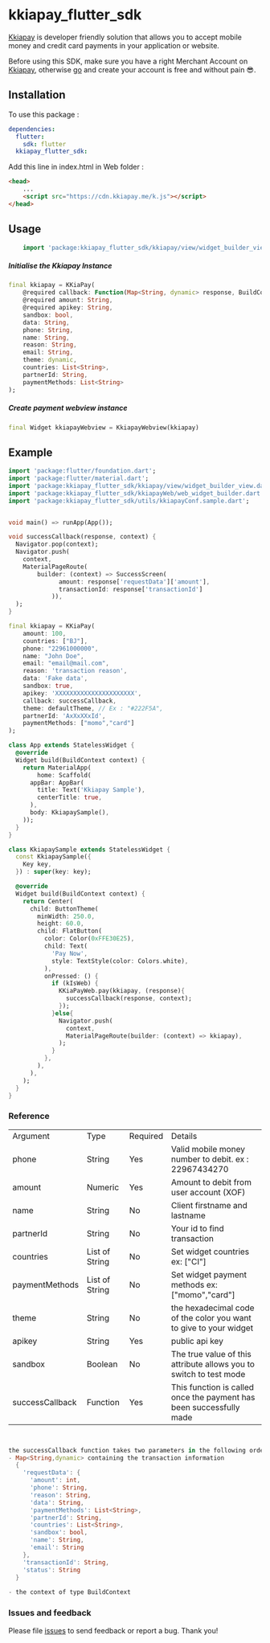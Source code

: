 # kkiapay_flutter_sdk

[Kkiapay](https://kkiapay.me) is developer friendly solution that allows you to accept mobile money and credit card payments
in your application or website.

Before using this SDK, make sure you have a right Merchant Account on [Kkiapay](https://kkiapay.me), otherwise [go](https://kkiapay.me)
and create your account is free and without pain :sunglasses:.

## Installation

To use this package :

```yaml
dependencies:
  flutter:
    sdk: flutter
  kkiapay_flutter_sdk:
```

Add this line in index.html in Web folder :

```html
<head>
    ...
    <script src="https://cdn.kkiapay.me/k.js"></script>
</head>
```

## Usage

```dart
    import 'package:kkiapay_flutter_sdk/kkiapay/view/widget_builder_view.dart';
```

##### Initialise the Kkiapay Instance

```dart
final kkiapay = KKiaPay(
    @required callback: Function(Map<String, dynamic> response, BuildContext context),
    @required amount: String,
    @required apikey: String,
    sandbox: bool,
    data: String,
    phone: String,
    name: String,
    reason: String,
    email: String,
    theme: dynamic,
    countries: List<String>,
    partnerId: String,
    paymentMethods: List<String>
);

```

##### Create payment webview instance

```dart
final Widget kkiapayWebview = KkiapayWebview(kkiapay)
```

## Example

```dart
import 'package:flutter/foundation.dart';
import 'package:flutter/material.dart';
import 'package:kkiapay_flutter_sdk/kkiapay/view/widget_builder_view.dart';
import 'package:kkiapay_flutter_sdk/kkiapayWeb/web_widget_builder.dart';
import 'package:kkiapay_flutter_sdk/utils/kkiapayConf.sample.dart';


void main() => runApp(App());

void successCallback(response, context) {
  Navigator.pop(context);
  Navigator.push(
    context,
    MaterialPageRoute(
        builder: (context) => SuccessScreen( 
              amount: response['requestData']['amount'],
              transactionId: response['transactionId']
            )),
  );
}

final kkiapay = KKiaPay(
    amount: 100,
    countries: ["BJ"],
    phone: "22961000000",
    name: "John Doe",
    email: "email@mail.com",
    reason: 'transaction reason',
    data: 'Fake data',
    sandbox: true,
    apikey: 'XXXXXXXXXXXXXXXXXXXXXX',
    callback: successCallback,
    theme: defaultTheme, // Ex : "#222F5A",
    partnerId: 'AxXxXXxId',
    paymentMethods: ["momo","card"]
);

class App extends StatelessWidget {
  @override
  Widget build(BuildContext context) {
    return MaterialApp(
        home: Scaffold(
      appBar: AppBar(
        title: Text('Kkiapay Sample'),
        centerTitle: true,
      ),
      body: KkiapaySample(),
    ));
  }
}

class KkiapaySample extends StatelessWidget {
  const KkiapaySample({
    Key key,
  }) : super(key: key);

  @override
  Widget build(BuildContext context) {
    return Center(
      child: ButtonTheme(
        minWidth: 250.0,
        height: 60.0,
        child: FlatButton(
          color: Color(0xFFE30E25),
          child: Text(
            'Pay Now',
            style: TextStyle(color: Colors.white),
          ),
          onPressed: () {
            if (kIsWeb) {
              KKiaPayWeb.pay(kkiapay, (response){
                successCallback(response, context);
              });
            }else{
              Navigator.push(
                context,
                MaterialPageRoute(builder: (context) => kkiapay),
              );
            }
          },
        ),
      ),
    );
  }
}

```

### Reference

<table>
<tr><td>Argument</td><td>Type</td><td>Required</td><td>Details</td></tr>
<tr><td>phone</td><td>String</td><td>Yes</td><td>Valid mobile money number to debit. ex : 22967434270 </td></tr>
<tr><td>amount</td><td>Numeric</td><td>Yes</td><td>Amount to debit from user account (XOF) </td></tr>
<tr><td>name</td><td>String</td><td>No</td><td>Client firstname and lastname </td></tr>
<tr><td>partnerId</td><td>String</td><td>No</td><td>Your id to find transaction</td></tr>
<tr><td>countries</td><td>List of String</td><td>No</td><td>Set widget countries ex: ["CI"] </td></tr>
<tr><td>paymentMethods</td><td>List of String</td><td>No</td><td>Set widget payment methods ex: ["momo","card"] </td></tr>
<tr><td>theme</td><td>String</td><td>No</td><td> the hexadecimal code of the color you want to give to your widget </td></tr>
<tr><td>apikey</td><td>String</td><td>Yes</td><td>public api key</td></tr>
<tr><td>sandbox</td><td>Boolean</td><td>No</td><td>The true value of this attribute allows you to switch to test mode</td></tr>
<tr><td>successCallback</td><td>Function</td><td>Yes</td><td>This function is called once the payment has been successfully made</td></tr>
</table>

```dart


the successCallback function takes two parameters in the following order
- Map<String,dynamic> containing the transaction information
  { 
    'requestData': {
      'amount': int,
      'phone': String,
      'reason': String,
      'data': String,
      'paymentMethods': List<String>,
      'partnerId': String,
      'countries': List<String>,
      'sandbox': bool,
      'name': String,
      'email': String
    },
    'transactionId': String, 
    'status': String 
  }
  
- the context of type BuildContext


```

### Issues and feedback

Please file [issues](https://github.com/kkiapay/kkiapay-flutter-sdk/issues/new)
to send feedback or report a bug. Thank you!
